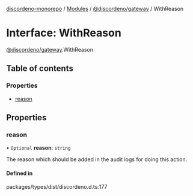 [discordeno-monorepo](../README.md) / [Modules](../modules.md) / [@discordeno/gateway](../modules/discordeno_gateway.md) / WithReason

# Interface: WithReason

[@discordeno/gateway](../modules/discordeno_gateway.md).WithReason

## Table of contents

### Properties

- [reason](discordeno_gateway.WithReason.md#reason)

## Properties

### reason

• `Optional` **reason**: `string`

The reason which should be added in the audit logs for doing this action.

#### Defined in

packages/types/dist/discordeno.d.ts:177
